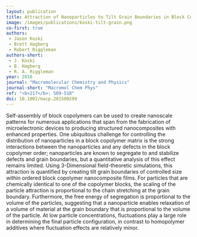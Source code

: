 ```yaml
---
layout: publication
title: Attraction of Nanoparticles to Tilt Grain Boundaries in Block Copolymers
image: /images/publications/koski-tilt-grain.png
co-first: true
authors:
 - Jason Koski
 - Brett Hagberg
 - Robert Riggleman
authors-short:
 - J. Koski
 - B. Hagberg
 - R. A. Riggleman
year: 2016
journal: "Macromolecular Chemistry and Physics"
journal-short: "Macromol Chem Phys"
ref: "<b>217</b>: 509-518"
doi: 10.1002/macp.201500299
---
```


Self-assembly of block copolymers can be used to create nanoscale patterns for numerous applications that span from the fabrication of microelectronic devices to producing structured nanocomposites with enhanced properties. One ubiquitous challenge for controlling the distribution of nanoparticles in a block copolymer matrix is the strong interactions between the nanoparticles and any defects in the block copolymer order; nanoparticles are known to segregate to and stabilize defects and grain boundaries, but a quantitative analysis of this effect remains limited. Using 3-Dimensional field-theoretic simulations, this attraction is quantified by creating tilt grain boundaries of controlled size within ordered block copolymer nanocomposite films. For particles that are chemically identical to one of the copolymer blocks, the scaling of the particle attraction is proportional to the chain stretching at the grain boundary. Furthermore, the free energy of segregation is proportional to the volume of the particles, suggesting that a nanoparticle enables relaxation of a volume of material at the grain boundary that is proportional to the volume of the particle. At low particle concentrations, fluctuations play a large role in determining the final particle configuration, in contrast to homopolymer additives where fluctuation effects are relatively minor.
